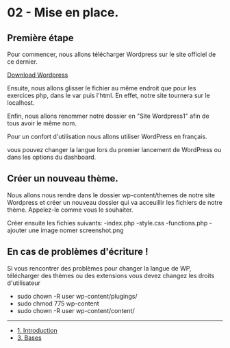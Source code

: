 # 02 - Mise en place.

## Première étape

Pour commencer, nous allons télécharger Wordpress sur le site officiel de ce dernier.

[Download Wordpress](https://wordpress.org/download/)

Ensuite, nous allons glisser le fichier au même endroit que pour les exercices php, dans le var puis l'html. En effet, notre site tournera sur le localhost.

Enfin, nous allons renommer notre dossier en "Site Wordpress1" afin de tous avoir le même nom.

Pour un confort d'utilisation nous allons utiliser WordPress en français.

vous pouvez changer la langue lors du premier lancement de WordPress ou dans les options du dashboard.

## Créer un nouveau thème.

Nous allons nous rendre dans le dossier wp-content/themes de notre site Wordpress et créer un nouveau dossier qui va acceuillir les fichiers de notre thème. Appelez-le comme vous le souhaiter.

Créer ensuite les fichies suivants: -index.php
                                    -style.css
                                    -functions.php
                                    -ajouter une image nomer screenshot.png


## En cas de problèmes d'écriture !

Si vous rencontrer des problèmes pour changer la langue de WP, télécharger des thèmes ou des extensions vous devez changez les droits d'utilisateur

- sudo chown -R user wp-content/plugings/
- sudo chmod 775 wp-content
- sudo chown -R user wp-content/content/
---

- [1. Introduction](./01-Introduction.md)
- [3. Bases](./03-Bases.md)